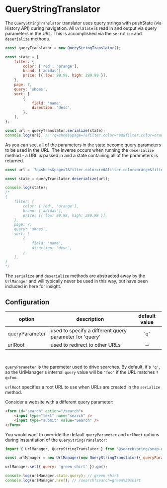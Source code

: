 # QueryStringTranslator

The `QueryStringTranslator` translator uses query strings with pushState (via History API) during navigation. All `UrlState` is read in and output via query parameters in the URL. This is accomplished via the `serialize` and `deserialize` methods.

```js
const queryTranslator = new QueryStringTranslator();

const state = {
	filter: {
		color: ['red', 'orange'],
		brand: ['adidas'],
		price: [{ low: 99.99, high: 299.99 }],
	},
	page: 7,
	query: 'shoes',
	sort: [
		{
			field: 'name',
			direction: 'desc',
		},
	],
};

const url = queryTranslator.serialize(state);
console.log(url); // ?q=shoes&page=7&filter.color=red&filter.color=orange&filter.brand=adidas&filter.price.low=99.99&filter.price.high=299.99&sort.name=desc

```

As you can see, all of the parameters in the state become query parameters to be used in the URL. The inverse occurs when running the `deserialize` method - a URL is passed in and a state containing all of the parameters is returned.

```js
const url = '?q=shoes&page=7&filter.color=red&filter.color=orange&filter.brand=adidas&filter.price.low=99.99&filter.price.high=299.99&sort.name=desc';

const state = queryTranslator.deserialize(url);

console.log(state);
/*
{
	filter: {
		color: ['red', 'orange'],
		brand: ['adidas'],
		price: [{ low: 99.99, high: 299.99 }],
	},
	page: 7,
	query: 'shoes',
	sort: [
		{
			field: 'name',
			direction: 'desc',
		},
	],
}
*/
```

The `serialize` and `deserialize` methods are abstracted away by the `UrlManager` and will typically never be used in this way, but have been included in here for insight.

## Configuration

| option | description | default value |
|---|---|:---:|
| queryParameter | used to specify a different query parameter for 'query' | 'q' |
| urlRoot | used to redirect to other URLs | ➖ |

<br>

`queryParameter` is the paremeter used to drive searches. By default, it's `'q'`, so the UrlManager's internal `query` value will be `'foo'` if the URL matches `?q=foo`.

`urlRoot` specifies a root URL to use when URLs are created in the `serialize` method.

Consider a website with a different query parameter:

```html
<form id="search" action="/search">
	<input type="text" name="search" />
	<input type="submit" value="Search" />
</form>
```

You would want to override the default `queryParameter` and `urlRoot` options during instantiation of the `QueryStringTranslator`:

```js
import { UrlManager, QueryStringTranslator } from '@searchspring/snap-url-manager';

const urlManager = new UrlManager(new QueryStringTranslator({ queryParameter: 'search', urlRoot: '/search' }));

urlManager.set({ query: 'green shirt' }).go();

console.log(urlManager.state.query); // green shirt
console.log(urlManager.href); // /search?search=green%20shirt
```

